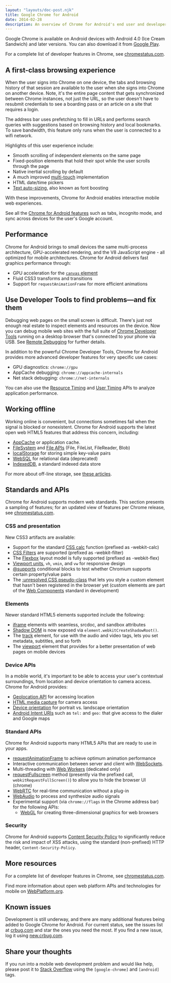 ```yaml
---
layout: "layouts/doc-post.njk"
title: Google Chrome for Android
date: 2014-02-28
description: An overview of Chrome for Android's end user and developer features.
---
```


Google Chrome is available on Android devices with Android 4.0 (Ice Cream Sandwich) and later
versions. You can also download it from [Google Play][1].

For a complete list of developer features in Chrome, see [chromestatus.com][2].

## A first-class browsing experience

When the user signs into Chrome on one device, the tabs and browsing history of that session are
available to the user when she signs into Chrome on another device. Note, it's the entire page
content that gets synchronized between Chrome instances, not just the URL, so the user doesn't have
to resubmit credentials to see a boarding pass or an article on a site that requires a login.

The address bar uses prefetching to fill in URLs and performs search queries with suggestions based
on browsing history and local bookmarks. To save bandwidth, this feature only runs when the user is
connected to a wifi network.

Highlights of this user experience include:

- Smooth scrolling of independent elements on the same page
- Fixed-position elements that hold their spot while the user scrolls through the page
- Native inertial scrolling by default
- A much improved [multi-touch][3] implementation
- HTML date/time pickers
- [Text auto-sizing][4], also known as font boosting

With these improvements, Chrome for Android enables interactive mobile web experiences.

See all the [Chrome for Android features][5] such as tabs, incognito mode, and sync across devices
for the user's Google account.

## Performance

Chrome for Android brings to small devices the same multi-process architecture, GPU-accelerated
rendering, and the V8 JavaScript engine - all optimized for mobile architectures. Chrome for Android
delivers fast graphics performance through:

- GPU acceleration for the [`canvas` element][6]
- Fluid CSS3 transforms and transitions
- Support for `requestAnimationFrame` for more efficient animations

## Use Developer Tools to find problems—and fix them

Debugging web pages on the small screen is difficult. There's just not enough real estate to inspect
elements and resources on the device. Now you can debug mobile web sites with the full suite of
[Chrome Developer Tools][7] running on a desktop browser that's connected to your phone via USB. See
[Remote Debugging][8] for further details.

In addition to the powerful Chrome Developer Tools, Chrome for Android provides more advanced
developer features for very specific use cases:

- GPU diagnostics: `chrome://gpu`
- AppCache debugging: `chrome://appcache-internals`
- Net stack debugging: `chrome://net-internals`

You can also use the [Resource Timing][9] and [User Timing][10] APIs to analyze application
performance.

## Working offline

Working online is convenient, but connections sometimes fail when the signal is blocked or
nonexistent. Chrome for Android supports the latest open web HTML5 features that address this
concern, including:

- [AppCache][11] or application cache.
- [FileSystem][12] and [File APIs][13] (File, FileList, FileReader, Blob)
- [localStorage][14] for storing simple key-value pairs
- [WebSQL][15] for relational data (deprecated)
- [IndexedDB][16], a standard indexed data store

For more about off-line storage, see [these articles][17].

## Standards and APIs

Chrome for Android supports modern web standards. This section presents a sampling of features; for
an updated view of features per Chrome release, see [chromestatus.com][18].

### CSS and presentation

New CSS3 artifacts are available:

- Support for the standard [CSS calc][19] function (prefixed as -webkit-calc)
- [CSS Filters][20] are supported (prefixed as -webkit-filter)
- The [Flexbox][21] layout model is fully supported (prefixed as -webkit-flex)
- [Viewport units][22], `vh`, `vmin`, and `vw` for responsive design
- [@supports][23] conditional blocks to test whether Chromium supports certain property/value pairs
- The [:unresolved CSS pseudo-class][24] that lets you style a custom element that hasn't been
  registered in the browser yet (custom elements are part of the [Web Components][25] standard in
  development)

### Elements

Newer standard HTML5 elements supported include the following:

- [iframe][26] elements with seamless, srcdoc, and sandbox attributes
- [Shadow DOM][27] is now exposed via `element.webkitCreateShadowRoot()`.
- The [track][28] element, for use with the audio and video tags, lets you set metadata, subtitles,
  and so forth
- The [viewport][29] element that provides for a better presentation of web pages on mobile devices

### Device APIs

In a mobile world, it's important to be able to access your user's contextual surroundings, from
location and device orientation to camera access. Chrome for Android provides:

- [Geolocation API][30] for accessing location
- [HTML media capture][31] for camera access
- [Device orientation][32] for portrait vs. landscape orientation
- [Android Intent URIs][33] such as `tel:` and `geo:` that give access to the dialer and Google maps

### Standard APIs

Chrome for Android supports many HTML5 APIs that are ready to use in your apps.

- [requestAnimationFrame][34] to achieve optimum animation performance
- Interactive communication between server and client with [WebSockets][35].
- Multi-threading with [Web Workers][36] (dedicated only)
- [requestFullscreen][37] method (presently via the prefixed call, `webkitRequestFullScreen()`) to
  allow you to hide the browser UI (chrome)
- [WebRTC][38] for real-time communication without a plug-in
- [WebAudio][39] to process and synthesize audio signals
- Experimental support (via `chrome://flags` in the Chrome address bar) for the following APIs:
  - [WebGL][40] for creating three-dimensional graphics for web browsers

### Security

Chrome for Android supports [Content Security Policy][41] to significantly reduce the risk and
impact of XSS attacks, using the standard (non-prefixed) HTTP header, `Content-Security-Policy`.

## More resources

For a complete list of developer features in Chrome, see [chromestatus.com][42].

Find more information about open web platform APIs and technologies for mobile on
[WebPlatform.org][43].

## Known issues

Development is still underway, and there are many additional features being added to Google Chrome
for Android. For current status, see the issues list at [crbug.com][44] and star the ones you need
the most. If you find a new issue, log it using [new.crbug.com][45].

## Share your thoughts

If you run into a mobile web development problem and would like help, please post it to [Stack
Overflow][46] using the `[google-chrome]` and `[android]` tags.

[1]: https://play.google.com/store/apps/details?id=com.android.chrome
[2]: http://chromestatus.com/
[3]: http://www.html5rocks.com/mobile/touch.html
[4]: https://bugs.webkit.org/show_bug.cgi?id=84186
[5]: http://www.google.com/intl/en/chrome/android/features.html
[6]: http://www.html5rocks.com/tutorials/canvas/performance
[7]: /devtools/index.html
[8]: /devtools/docs/remote-debugging
[9]: https://developer.mozilla.org/en-US/docs/Web/API/Resource_Timing_API/Using_the_Resource_Timing_API
[10]: http://www.html5rocks.com/en/tutorials/webperformance/usertiming/
[11]: https://developer.mozilla.org/en-US/docs/Web/HTML/Using_the_application_cache
[12]: https://developer.mozilla.org/en-US/docs/Web/API/FileSystem
[13]: https://developer.mozilla.org/en-US/docs/Web/API/File
[14]: https://web.dev/storage-for-the-web/
[15]: https://web.dev/storage-for-the-web/
[16]: https://developer.mozilla.org/en-US/docs/IndexedDB
[17]: https://web.dev/storage-for-the-web/
[18]: https://chromestatus.com
[19]: https://developer.mozilla.org/en-US/docs/Web/CSS/calc()
[20]: https://developer.mozilla.org/en-US/docs/Web/CSS/filter
[21]: https://developer.mozilla.org/en-US/docs/CSS/Using_CSS_flexible_boxes
[22]: https://developer.mozilla.org/en-US/docs/CSS/length
[23]: https://developer.mozilla.org/en-US/docs/Web/CSS/@supports
[24]: http://www.html5rocks.com/en/tutorials/webcomponents/customelements/#fouc
[25]: https://developers.google.com/web/fundamentals/web-components/customelements
[26]: https://developer.mozilla.org/en-US/docs/HTML/Element/iframe
[27]: http://www.html5rocks.com/tutorials/webcomponents/shadowdom/
[28]: https://developer.mozilla.org/en-US/docs/HTML/Element/track
[29]: https://web.dev/responsive-web-design-basics/#viewport
[30]: https://developer.mozilla.org/en-US/docs/Web/API/Geolocation_API
[31]: http://www.w3.org/TR/2010/WD-html-media-capture-20100928/
[32]: http://www.html5rocks.com/tutorials/device/orientation/
[33]: http://developer.android.com/guide/appendix/g-app-intents.html
[34]: http://www.html5rocks.com/en/tutorials/speed/animations/
[35]: https://developer.mozilla.org/en-US/docs/WebSockets
[36]: http://www.html5rocks.com/en/tutorials/workers/basics/
[37]: http://www.html5rocks.com/en/mobile/fullscreen/#toc-request
[38]: https://developer.mozilla.org/en-US/docs/Web/API/WebRTC_API
[39]: https://developer.mozilla.org/en-US/docs/Web/API/Web_Audio_API
[40]: https://developer.mozilla.org/en-US/docs/Web/API/WebGL_API
[41]: https://developer.mozilla.org/en-US/docs/Web/HTTP/CSP
[42]: http://chromestatus.com/
[43]: https://web.dev/responsive-web-design-basics/
[44]: https://crbug.com
[45]: https://new.crbug.com
[46]: http://stackoverflow.com/questions/tagged/google-chrome+android

